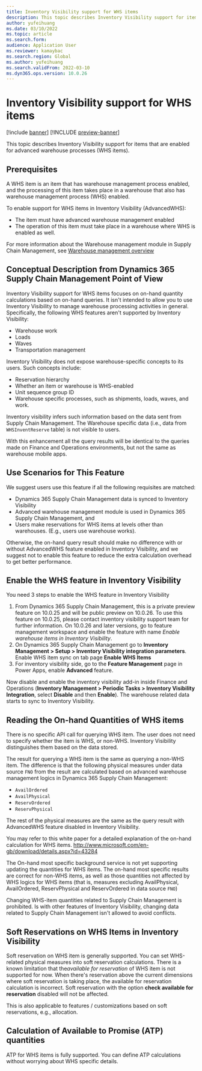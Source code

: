 ```yaml
---
title: Inventory Visibility support for WHS items
description: This topic describes Inventory Visibility support for items that are enabled for advanced warehouse processes (WHS items).
author: yufeihuang
ms.date: 03/10/2022
ms.topic: article
ms.search.form:
audience: Application User
ms.reviewer: kamaybac
ms.search.region: Global
ms.author: yufeihuang
ms.search.validFrom: 2022-03-10
ms.dyn365.ops.version: 10.0.26
---
```


# Inventory Visibility support for WHS items

[!include [banner](../includes/banner.md)]
[!INCLUDE [preview-banner](../includes/preview-banner.md)]

This topic describes Inventory Visibility support for items that are enabled for advanced warehouse processes (WHS items).

## Prerequisites

A WHS item is an item that has warehouse management process enabled, and the processing of this item takes place in a warehouse that also has warehouse management process (WHS) enabled.

To enable support for WHS items in Inventory Visibility (AdvancedWHS):
<!--KFM: This seems to be list of what makes an item enabled for WHS. But what does this have to do with Inventory Visibility? -->

- The item must have advanced warehouse management enabled
- The operation of this item must take place in a warehouse where WHS is enabled as well.

For more information about the Warehouse management module in Supply Chain Management, see [Warehouse management overview](../warehousing/warehouse-management-overview.md)

## Conceptual Description from Dynamics 365 Supply Chain Management Point of View

Inventory Visibility support for WHS items focuses on on-hand quantity calculations based on on-hand queries. It isn't intended to allow you to use Inventory Visibility to manage warehouse processing activities in general. Specifically, the following WHS features aren't supported by Inventory Visibility:

- Warehouse work
- Loads
- Waves
- Transportation management <!--KFM: Are you referring to the Transportation management module? That isn't part of WHS anyway, is it? -->

<!--KFM: Can we combine the previous list with the following list? They seem similar and repetitive. -->

Inventory Visibility does not expose warehouse-specific concepts to its users. Such concepts include:

- Reservation hierarchy
- Whether an item or warehouse is WHS-enabled
- Unit sequence group ID
- Warehouse specific processes, such as shipments, loads, waves, and work.

Inventory visibility infers such information based on the data sent from Supply Chain Management. The Warehouse specific data (i.e., data from `WHSInventReserve` table) is not visible to users.

With this enhancement all the query results will be identical to the queries made on Finance and Operations environments, but not the same as warehouse mobile apps.

## Use Scenarios for This Feature

We suggest users use this feature if all the following requisites are matched:

- Dynamics 365 Supply Chain Management data is synced to Inventory Visibility
- Advanced warehouse management module is used in Dynamics 365 Supply Chain Management, and
- Users make reservations for WHS items at levels other than warehouses. (E.g., users use warehouse works).

Otherwise, the on-hand query result should make no difference with or without AdvancedWHS feature enabled in Inventory Visibility, and we suggest not to enable this feature to reduce the extra calculation overhead to get better performance.

## Enable the WHS feature in Inventory Visibility

You need 3 steps to enable the WHS feature in Inventory Visibility

1. From Dynamics 365 Supply Chain Management, this is a private preview feature on 10.0.25 and will be public preview on 10.0.26. To use this feature on 10.0.25, please contact inventory visibility support team for further information. On 10.0.26 and later versions, go to feature management workspace and enable the feature with name *Enable warehouse items in Inventory Visibility*.
1. On Dynamics 365 Supply Chain Management go to **Inventory Management \> Setup \> Inventory Visibility integration parameters**. Enable WHS item sync on tab page **Enable WHS Items**
1. For inventory visibility side, go to the **Feature Management** page in Power Apps, enable **Advanced** feature.

Now disable and enable the inventory visibility add-in inside Finance and Operations (**Inventory Management \> Periodic Tasks \> Inventory Visibility Integration**, select **Disable** and then **Enable**). The warehouse related data starts to sync to Inventory Visibility.

## Reading the On-hand Quantities of WHS items

There is no specific API call for querying WHS item. The user does not need to specify whether the item is WHS, or non-WHS. Inventory Visibility distinguishes them based on the data stored.

The result for querying a WHS item is the same as querying a non-WHS item. The difference is that the following physical measures under data source `FNO` from the result are calculated based on advanced warehouse management logics in Dynamics 365 Supply Chain Management:

- `AvailOrdered`
- `AvailPhysical`
- `ReservOrdered`
- `ReservPhysical`

The rest of the physical measures are the same as the query result with AdvancedWHS feature disabled in Inventory Visibility.

You may refer to this white paper for a detailed explanation of the on-hand calculation for WHS items. <http://www.microsoft.com/en-gb/download/details.aspx?id=43284>

The On-hand most specific background service is not yet supporting updating the quantities for WHS items. The on-hand most specific results are correct for non-WHS items, as well as those quantities not affected by WHS logics for WHS items (that is, measures excluding AvailPhysical, AvailOrdered, ReservPhysical and ReservOrdered in data source `FNO`)

Changing WHS-item quantities related to Supply Chain Management is prohibited. Is with other features of Inventory Visibility, changing data related to Supply Chain Management isn't allowed to avoid conflicts.

## Soft Reservations on WHS Items in Inventory Visibility

Soft reservation on WHS item is generally supported. You can set WHS-related physical measures into soft reservation calculations. There is a known limitation that the*available for reservation* of WHS item is not supported for now. When there's reservation above the current dimensions where soft reservation is taking place, the available for reservation calculation is incorrect. Soft reservation with the option **check available for reservation** disabled will not be affected.

This is also applicable to features / customizations based on soft reservations, e.g., allocation.

## Calculation of Available to Promise (ATP) quantities

ATP for WHS items is fully supported. You can define ATP calculations without worrying about WHS specific details. <!--KFM: Add link to new ATP topic. -->
